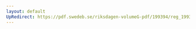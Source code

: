 ```yaml
---
layout: default
UpRedirect: https://pdf.swedeb.se/riksdagen-volumeG-pdf/199394/reg_199394_KU.pdf
---
```

